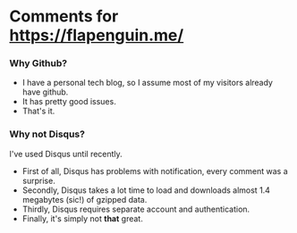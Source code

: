 # Comments for https://flapenguin.me/

### Why Github?
- I have a personal tech blog, so I assume most of my visitors already have github.
- It has pretty good issues.
- That's it.

### Why not Disqus?
I've used Disqus until recently.
- First of all, Disqus has problems with notification, every comment was a surprise.
- Secondly, Disqus takes a lot time to load and downloads almost 1.4 megabytes (sic!) of gzipped data.
- Thirdly, Disqus requires separate account and authentication.
- Finally, it's simply not **that** great.

